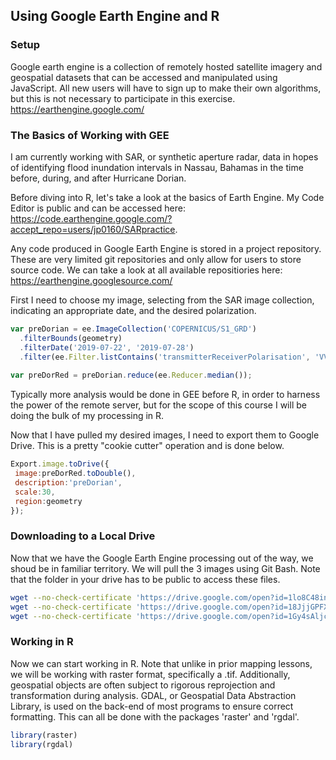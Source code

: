 ## Using Google Earth Engine and R

### Setup

Google earth engine is a collection of remotely hosted satellite imagery and geospatial datasets that can be accessed and manipulated using
JavaScript. All new users will have to sign up to make their own algorithms, but this is not necessary to participate in this exercise.
https://earthengine.google.com/

### The Basics of Working with GEE
I am currently working with SAR, or synthetic aperture radar, data in hopes of identifying flood inundation
intervals in Nassau, Bahamas in the time before, during, and after Hurricane Dorian.

Before diving into R, let's take a look at the basics of Earth Engine. My Code Editor is public and can be accessed here:
https://code.earthengine.google.com/?accept_repo=users/jp0160/SARpractice.

Any code produced in Google Earth Engine is stored in a project repository. These are very limited git repositories and only allow for users to store source code. We can take a look at all available repositiories here:
https://earthengine.googlesource.com/

First I need to choose my image, selecting from the SAR image collection, indicating an appropriate date, and the desired polarization.
```javascript
var preDorian = ee.ImageCollection('COPERNICUS/S1_GRD')
  .filterBounds(geometry)
  .filterDate('2019-07-22', '2019-07-28')
  .filter(ee.Filter.listContains('transmitterReceiverPolarisation', 'VV'))
 
var preDorRed = preDorian.reduce(ee.Reducer.median());
  ```
 
 Typically more analysis would be done in GEE before R, in order to harness the power of the remote server, but for the scope of this course I will be doing the bulk of my processing in R.
 
 Now that I have pulled my desired images, I need to export them to Google Drive. This is a pretty "cookie cutter" operation and is done below.
 ```javascript
Export.image.toDrive({
  image:preDorRed.toDouble(),
  description:'preDorian',
  scale:30,
  region:geometry
});
```

### Downloading to a Local Drive
Now that we have the Google Earth Engine processing out of the way, we shoud be in familiar territory. We will pull the 3 images using Git Bash. Note that the folder in your drive has to be public to access these files.

```bash
wget --no-check-certificate 'https://drive.google.com/open?id=1lo8C48inc7SUlvyM-3Sknk_U4tKztOxW' -O Dorian.tif
wget --no-check-certificate 'https://drive.google.com/open?id=18JjjGPFXY87A1SXHPJz72T1UDS7Pu-hC' -O preDorian.tif
wget --no-check-certificate 'https://drive.google.com/open?id=1Gy4sAljc4c-6gEnZKyEbIwO3bgByhs96' -O postDorian.tif
```

### Working in R
Now we can start working in R. Note that unlike in prior mapping lessons, we will be working with raster format, specifically a .tif. Additionally, geospatial objects are often subject to rigorous reprojection and transformation during analysis. GDAL, or Geospatial Data Abstraction Library, is used on the back-end of most programs to ensure correct formatting. This can all be done with the packages 'raster' and 'rgdal'.

```R
library(raster)
library(rgdal)
```


